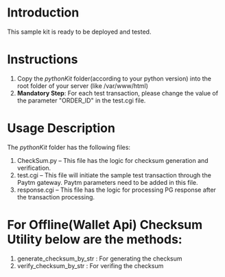 # Introduction
This sample kit is ready to be deployed and tested.

# Instructions
 1. Copy the *pythonKit* folder(according to your python version) into the root folder of your server (like /var/www/html)
 2. **Mandatory Step**: For each test transaction, please change the value of the parameter "ORDER_ID" in the test.cgi file.

# Usage Description
The *pythonKit* folder has the following files:
 1. CheckSum.py – This file has the logic for checksum generation and verification.
 2. test.cgi – This file will initiate the sample test transaction through the Paytm gateway. Paytm parameters need to be added in this file.
 3. response.cgi – This file has the logic for processing PG response after the transaction processing.
 
 # For Offline(Wallet Api) Checksum Utility below are the methods:
  1. generate_checksum_by_str : For generating the checksum
  2. verify_checksum_by_str : For verifing the checksum
